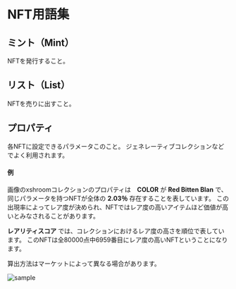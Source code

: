 <link href="/cmn.css" rel="stylesheet"></link>

# NFT用語集

<!----------------------------------------------->
<a id="glo_mint"></a>
## ミント（Mint）

NFTを発行すること。

<!----------------------------------------------->
<a id="glo_list"></a>
## リスト（List）

NFTを売りに出すこと。

<!----------------------------------------------->
<a id="glo_property"></a>
## プロパティ

各NFTに設定できるパラメータこのこと。
ジェネレーティブコレクションなどでよく利用されます。

#### 例

画像のxshroomコレクションのプロパティは　**COLOR** が **Red Bitten Blan** で、同じパラメータを持つNFTが全体の **2.03％** 存在することを表しています。
この出現率によってレア度が決められ、NFTではレア度の高いアイテムほど価値が高いとみなされることがあります。

**レアリティスコア** では、コレクションにおけるレア度の高さを順位で表しています。
このNFTは全80000点中6959番目にレア度の高いNFTということになります。

算出方法はマーケットによって異なる場合があります。




![sample](/manual_pic/glo_property_pic01.png)
